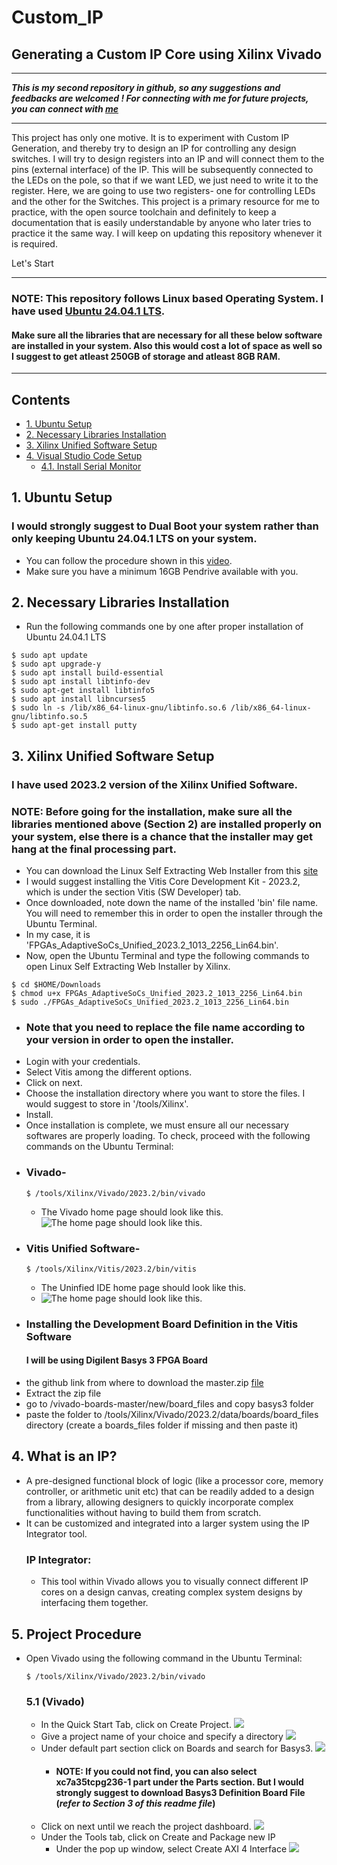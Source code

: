 # Custom_IP
## Generating a Custom IP Core using Xilinx Vivado
---

___This is my second repository in github, so any suggestions and feedbacks are welcomed ! 
For connecting with me for future projects, you can connect with [me](https://www.linkedin.com/in/aswinsilicon/)___


---
This project has only one motive. It is to experiment with Custom IP Generation, and thereby try to design an IP for controlling any design switches. I will try to design registers into an IP and will connect them to the pins (external interface) of the IP. This will be subsequently connected to the LEDs on the pole, so that if we want LED, we just need to write it to the register. Here, we are going to use two registers- one for controlling LEDs and the other for the Switches. This project is a primary resource for me to practice, with the open source toolchain and definitely to keep a documentation that is easily understandable by anyone who later tries to practice it the same way. I will keep on updating this repository whenever it is required.

Let's Start

---

### NOTE: This repository follows Linux based Operating System. I have used [Ubuntu 24.04.1 LTS](https://ubuntu.com/download/desktop).
#### Make sure all the libraries that are necessary for all these below software are installed in your system. Also this would cost a lot of space as well so I suggest to get atleast 250GB of storage and atleast 8GB RAM.
---

## Contents
- [1. Ubuntu Setup](#1-Ubuntu-Setup)
- [2. Necessary Libraries Installation](#2-Necessary-Libraries-Installation)
- [3. Xilinx Unified Software Setup](#3-Xilinx-Unified-Software-Setup)
- [4. Visual Studio Code Setup](#4-Visual-Studio-Code-Setup)
  - [4.1. Install Serial Monitor](#41-Install-Serial-Monitor)
 
## 1. Ubuntu Setup
### I would strongly suggest to Dual Boot your system rather than only keeping Ubuntu 24.04.1 LTS on your system.
  - You can follow the procedure shown in this [video](https://www.youtube.com/watch?v=XjQGGLa_Dic).
  - Make sure you have a minimum 16GB Pendrive available with you.

## 2. Necessary Libraries Installation
- Run the following commands one by one after proper installation of Ubuntu 24.04.1 LTS
```
$ sudo apt update
$ sudo apt upgrade-y
$ sudo apt install build-essential
$ sudo apt install libtinfo-dev
$ sudo apt-get install libtinfo5
$ sudo apt install libncurses5
$ sudo ln -s /lib/x86_64-linux-gnu/libtinfo.so.6 /lib/x86_64-linux-gnu/libtinfo.so.5
$ sudo apt-get install putty
```
## 3. Xilinx Unified Software Setup
### I have used 2023.2 version of the Xilinx Unified Software.
### NOTE: Before going for the installation, make sure all the libraries mentioned above (Section 2) are installed properly on your system, else there is a chance that the installer may get hang at the final processing part.
- You can download the Linux Self Extracting Web Installer from this [site](https://www.xilinx.com/support/download/index.html/content/xilinx/en/downloadNav/vitis/2023-2.html)
- I would suggest installing the Vitis Core Development Kit - 2023.2, which is under the section Vitis (SW Developer) tab.
- Once downloaded, note down the name of the installed 'bin' file name. You will need to remember this in order to open the installer through the Ubuntu Terminal.
- In my case, it is 'FPGAs_AdaptiveSoCs_Unified_2023.2_1013_2256_Lin64.bin'.
- Now, open the Ubuntu Terminal and type the following commands to open Linux Self Extracting Web Installer by Xilinx.
```
$ cd $HOME/Downloads
$ chmod u+x FPGAs_AdaptiveSoCs_Unified_2023.2_1013_2256_Lin64.bin
$ sudo ./FPGAs_AdaptiveSoCs_Unified_2023.2_1013_2256_Lin64.bin
```
- ### Note that you need to replace the file name according to your version in order to open the installer.
 - Login with your credentials.
 - Select Vitis among the different options.
 - Click on next.
 - Choose the installation directory where you want to store the files. I would suggest to store in '/tools/Xilinx'.
 - Install.
 - Once installation is complete, we must ensure all our necessary softwares are properly loading. To check, proceed with the following commands on the Ubuntu Terminal:
 - ### Vivado-
   ```
   $ /tools/Xilinx/Vivado/2023.2/bin/vivado
   ```
   - The Vivado home page should look like this.
    ![The home page should look like this.](./Images/vivado_start.png)
- ### Vitis Unified Software-
   ```
   $ /tools/Xilinx/Vitis/2023.2/bin/vitis
   ```
   - The Uninfied IDE home page should look like this.
   - ![The home page should look like this.](./Images/vitis_unified_ide_start.png)
- ### Installing the Development Board Definition in the Vitis Software
  #### I will be using Digilent Basys 3 FPGA Board
 - the github link from where to download the master.zip [file](https://github.com/Digilent/vivado-boards/archive/master.zip)
 - Extract the zip file
 - go to /vivado-boards-master/new/board_files and copy basys3 folder
 - paste the folder to /tools/Xilinx/Vivado/2023.2/data/boards/board_files directory (create a boards_files folder if missing and then paste it)

## 4. What is an IP?
- A pre-designed functional block of logic (like a processor core, memory controller, or arithmetic unit etc) that can be readily added to a design from a library, allowing designers to quickly incorporate complex functionalities without having to build them from scratch.
- It can be customized and integrated into a larger system using the IP Integrator tool.
  ### IP Integrator:
   - This tool within Vivado allows you to visually connect different IP cores on a design canvas, creating complex system designs by interfacing them together. 

## 5. Project Procedure
- Open Vivado using the following command in the Ubuntu Terminal:
   ```
   $ /tools/Xilinx/Vivado/2023.2/bin/vivado
   ```
   ### 5.1 (Vivado)
   - In the Quick Start Tab, click on Create Project.
     ![](./Images/vivado_start.png)
   - Give a project name of your choice and specify a directory
     ![](./Images/RTL_Project_Selection.png)
   - Under default part section click on Boards and search for Basys3.
     ![](./Images/Basys3_Board_Selection.png)
     - #### NOTE: If you could not find, you can also select xc7a35tcpg236-1 part under the Parts section. But I would strongly suggest to download Basys3 Definition Board File (___refer to Section 3 of this readme file___)
   - Click on next until we reach the project dashboard.
     ![](./Images/Vivado_project_interface.png)
   - Under the Tools tab, click on Create and Package new IP
     - Under the pop up window, select Create AXI 4 Interface
       ![](./Images/Create_AXI_4_Interface.png) 
